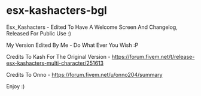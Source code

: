 # esx-kashacters-bgl
Esx_Kashacters - Edited To Have A Welcome Screen And Changelog, Released For Public Use :)

My Version Edited By Me - Do What Ever You Wish :P

Credits To Kash For The Original Version - https://forum.fivem.net/t/release-esx-kashacters-multi-character/251613

Credits To Onno - https://forum.fivem.net/u/onno204/summary

Enjoy :)
